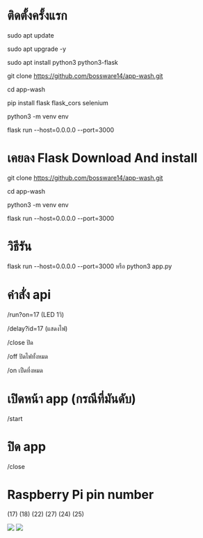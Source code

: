 # ติดตั้งครั้งแรก
sudo apt update

sudo apt upgrade -y

sudo apt install python3 python3-flask

git clone https://github.com/bossware14/app-wash.git

cd app-wash

pip install flask flask_cors selenium

python3 -m venv env

flask run --host=0.0.0.0 --port=3000


# เคยลง Flask Download And install
git clone https://github.com/bossware14/app-wash.git

cd app-wash

python3 -m venv env

flask run --host=0.0.0.0 --port=3000


# วิธีรัน  
flask run --host=0.0.0.0 --port=3000
 หรือ
python3 app.py

# คำสั่ง api
/run?on=17 (LED 1วิ)

/delay?id=17 (แสดงไฟ)

/close ปิด

/off ปิดไฟทั้งหมด

/on เปืดที่งหมด

# เปิดหน้า app (กรณีที่มันดับ)
/start
# ปิด app
/close

# Raspberry Pi pin number
(17)
(18)
(22)
(27)
(24)
(25)

<img src="https://miro.medium.com/v2/resize:fit:828/format:webp/0*m8yp9LASmibk4IVu.png">

<img src="https://miro.medium.com/v2/resize:fit:828/format:webp/0*j5wvpTn4VIDd5RsR.png">
